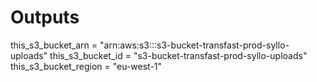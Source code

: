 # Outputs

this_s3_bucket_arn = "arn:aws:s3:::s3-bucket-transfast-prod-syllo-uploads"
this_s3_bucket_id = "s3-bucket-transfast-prod-syllo-uploads"
this_s3_bucket_region = "eu-west-1"
